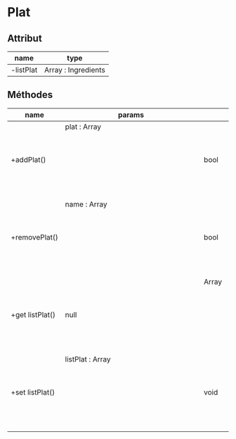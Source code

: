 # Plat

## Attribut

| name | type
| --- | ---
| -listPlat | Array : Ingredients

## Méthodes

| name | params | return | usage
| --- | --- | --- | ---
| +addPlat() | plat : Array<Object> | bool | add a plat 
| +removePlat() | name : Array<Object> | bool | remove a plat
|+get listPlat() | null |Array<Object>|get the list of the plats
|+set listPlat()|listPlat : Array<Object>|void|set the list of the plats

